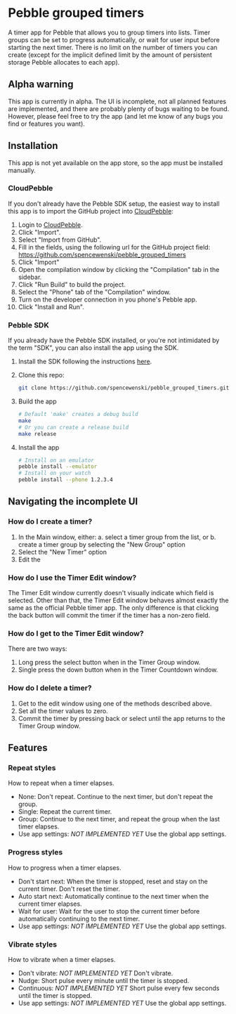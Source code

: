 Pebble grouped timers
=====================
A timer app for Pebble that allows you to group timers into lists. Timer groups
can be set to progress automatically, or wait for user input before starting the
next timer. There is no limit on the number of timers you can create (except for
the implicit defined limit by the amount of persistent storage Pebble allocates
to each app).


## Alpha warning
This app is currently in alpha. The UI is incomplete, not all planned features
are implemented, and there are probably plenty of bugs waiting to be found.
However, please feel free to try the app (and let me know of any bugs you find
or features you want).


## Installation
This app is not yet available on the app store, so the app must be installed
manually.

### CloudPebble
If you don't already have the Pebble SDK setup, the easiest way to install this
app is to import the GitHub project into
[CloudPebble](https://cloudpebble.net/):

1. Login to [CloudPebble](https://cloudpebble.net/).
2. Click "Import".
3. Select "Import from GitHub".
4. Fill in the fields, using the following url for the GitHub project field:
https://github.com/spencewenski/pebble_grouped_timers
5. Click "Import"
6. Open the compilation window by clicking the "Compilation" tab in the sidebar.
7. Click "Run Build" to build the project.
8. Select the "Phone" tab of the "Compilation" window.
9. Turn on the developer connection in you phone's Pebble app.
10. Click "Install and Run".

### Pebble SDK
If you already have the Pebble SDK installed, or you're not intimidated by the
term "SDK", you can also install the app using the SDK.

1. Install the SDK following the instructions [here](https://developer.pebble.com/sdk/).
2. Clone this repo:

    ```bash
    git clone https://github.com/spencewenski/pebble_grouped_timers.git
    ```

3. Build the app

    ```bash
    # Default 'make' creates a debug build
    make
    # Or you can create a release build
    make release
    ```

4. Install the app

    ```bash
    # Install on an emulator
    pebble install --emulator
    # Install on your watch
    pebble install --phone 1.2.3.4
    ```


## Navigating the incomplete UI
### How do I create a timer?
1. In the Main window, either:
  a. select a timer group from the list, or
  b. create a timer group by selecting the "New Group" option
2. Select the "New Timer" option
3. Edit the

### How do I use the Timer Edit window?
The Timer Edit window currently doesn't visually indicate which field is
selected. Other than that, the Timer Edit window behaves almost exactly the
same as the official Pebble timer app. The only difference is that clicking the
back button will commit the timer if the timer has a non-zero field.

### How do I get to the Timer Edit window?
There are two ways:

1. Long press the select button when in the Timer Group window.
2. Single press the down button when in the Timer Countdown window.

### How do I delete a timer?
1. Get to the edit window using one of the methods described above.
2. Set all the timer values to zero.
3. Commit the timer by pressing back or select until the app returns to the
Timer Group window.


## Features
### Repeat styles
How to repeat when a timer elapses.
- None: Don't repeat. Continue to the next timer, but don't repeat the group.
- Single: Repeat the current timer.
- Group: Continue to the next timer, and repeat the group when the last timer
elapses.
- Use app settings: *NOT IMPLEMENTED YET* Use the global app settings.

### Progress styles
How to progress when a timer elapses.
- Don't start next: When the timer is stopped, reset and stay on the current
timer. Don't reset the timer.
- Auto start next: Automatically continue to the next timer when the current
timer elapses.
- Wait for user: Wait for the user to stop the current timer before
automatically continuing to the next timer.
- Use app settings: *NOT IMPLEMENTED YET* Use the global app settings.

### Vibrate styles
How to vibrate when a timer elapses.
- Don't vibrate: *NOT IMPLEMENTED YET* Don't vibrate.
- Nudge: Short pulse every minute until the timer is stopped.
- Continuous: *NOT IMPLEMENTED YET* Short pulse every few seconds until the
timer is stopped.
- Use app settings: *NOT IMPLEMENTED YET* Use the global app settings.
